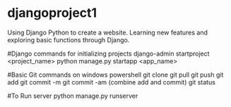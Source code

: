 # djangoproject1
Using Django Python to create a website.
Learning new features and exploring basic functions through Django.

#Django commands for initializing projects
django-admin startproject <project_name>
python manage.py startapp <app_name>

#Basic Git commands on windows powershell
git clone <url>
git pull <url>
git push <url>
git add <file>
git commit -m <message>
git commit -am <message> (combine add and commit)
git status

#To Run server
python manage.py runserver
